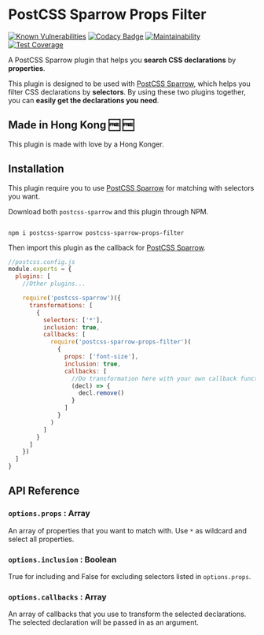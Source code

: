 # PostCSS Sparrow Props Filter

[![Known Vulnerabilities](https://snyk.io/test/github/winston0410/postcss-sparrow-props-filter/badge.svg?targetFile=package.json)](https://snyk.io/test/github/winston0410/postcss-sparrow-props-filter?targetFile=package.json) [![Codacy Badge](https://app.codacy.com/project/badge/Grade/3c39abd758944d4086bd3820ee884fce)](https://www.codacy.com/manual/winston0410/postcss-sparrow-props-filter?utm_source=github.com&amp;utm_medium=referral&amp;utm_content=winston0410/postcss-sparrow-props-filter&amp;utm_campaign=Badge_Grade) [![Maintainability](https://api.codeclimate.com/v1/badges/7e62b729c7df2e8d77d8/maintainability)](https://codeclimate.com/github/winston0410/postcss-sparrow-props-filter/maintainability) [![Test Coverage](https://api.codeclimate.com/v1/badges/7e62b729c7df2e8d77d8/test_coverage)](https://codeclimate.com/github/winston0410/postcss-sparrow-props-filter/test_coverage)

A PostCSS Sparrow plugin that helps you **search CSS declarations** by **properties**.

This plugin is designed to be used with [PostCSS Sparrow](https://www.npmjs.com/package/postcss-sparrow), which helps you filter CSS declarations by **selectors**.  By using these two plugins together, you can **easily get the declarations you need**.

## Made in Hong Kong :free: :free:

This plugin is made with love by a Hong Konger.

## Installation

This plugin require you to use [PostCSS Sparrow](https://www.npmjs.com/package/postcss-sparrow) for matching with selectors you want.

Download both `postcss-sparrow` and this plugin through NPM.

```shell

npm i postcss-sparrow postcss-sparrow-props-filter

```

Then import this plugin as the callback for [PostCSS Sparrow](https://www.npmjs.com/package/postcss-sparrow).

```javascript
//postcss.config.js
module.exports = {
  plugins: [
    //Other plugins...

    require('postcss-sparrow')({
      transformations: [
        {
          selectors: ['*'],
          inclusion: true,
          callbacks: [
            require('postcss-sparrow-props-filter')(
              {
                props: ['font-size'],
                inclusion: true,
                callbacks: [
                  //Do transformation here with your own callback functions
                  (decl) => {
                    decl.remove()
                  }
                ]
              }
            )
          ]
        }
      ]
    })
  ]
}
```

## API Reference

### `options.props` : Array

An array of properties that you want to match with. Use `*` as wildcard and select all properties.

### `options.inclusion` : Boolean

True for including and False for excluding selectors listed in `options.props`.

### `options.callbacks` : Array

An array of callbacks that you use to transform the selected declarations.  The selected declaration will be passed in as an argument.
